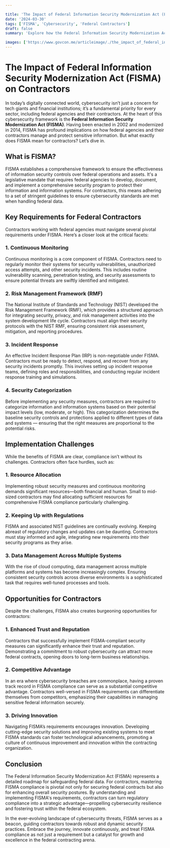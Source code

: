 ```yaml
---

title: 'The Impact of Federal Information Security Modernization Act (FISMA) on Contractors'
date: '2024-03-30'
tags: ['FISMA', 'Cybersecurity', 'Federal Contractors']
draft: false
summary: 'Explore how the Federal Information Security Modernization Act (FISMA) influences contractors working with federal agencies. From compliance to implementation, discover the key facets and burgeoning opportunities in federal cybersecurity mandates.'

images: ['https://www.govcon.me/articleimage/./the_impact_of_federal_information_security_modernization_act_fisma_on_contractors.webp']
---
```


# The Impact of Federal Information Security Modernization Act (FISMA) on Contractors

In today’s digitally connected world, cybersecurity isn’t just a concern for tech giants and financial institutions; it’s a fundamental priority for every sector, including federal agencies and their contractors. At the heart of this cybersecurity framework is the **Federal Information Security Modernization Act (FISMA)**. Having been enacted in 2002 and modernized in 2014, FISMA has profound implications on how federal agencies and their contractors manage and protect sensitive information. But what exactly does FISMA mean for contractors? Let’s dive in.

## What is FISMA?

FISMA establishes a comprehensive framework to ensure the effectiveness of information security controls over federal operations and assets. It's a legislative mandate that requires federal agencies to develop, document, and implement a comprehensive security program to protect their information and information systems. For contractors, this means adhering to a set of stringent guidelines to ensure cybersecurity standards are met when handling federal data.

## Key Requirements for Federal Contractors

Contractors working with federal agencies must navigate several pivotal requirements under FISMA. Here’s a closer look at the critical facets:

### 1. Continuous Monitoring

Continuous monitoring is a core component of FISMA. Contractors need to regularly monitor their systems for security vulnerabilities, unauthorized access attempts, and other security incidents. This includes routine vulnerability scanning, penetration testing, and security assessments to ensure potential threats are swiftly identified and mitigated.

### 2. Risk Management Framework (RMF)

The National Institute of Standards and Technology (NIST) developed the Risk Management Framework (RMF), which provides a structured approach for integrating security, privacy, and risk management activities into the system development life cycle. Contractors must align their security protocols with the NIST RMF, ensuring consistent risk assessment, mitigation, and reporting procedures.

### 3. Incident Response

An effective Incident Response Plan (IRP) is non-negotiable under FISMA. Contractors must be ready to detect, respond, and recover from any security incidents promptly. This involves setting up incident response teams, defining roles and responsibilities, and conducting regular incident response training and simulations.

### 4. Security Categorization

Before implementing any security measures, contractors are required to categorize information and information systems based on their potential impact levels (low, moderate, or high). This categorization determines the baseline security controls and protections applied to different types of data and systems — ensuring that the right measures are proportional to the potential risks.

## Implementation Challenges

While the benefits of FISMA are clear, compliance isn’t without its challenges. Contractors often face hurdles, such as:

### 1. Resource Allocation

Implementing robust security measures and continuous monitoring demands significant resources—both financial and human. Small to mid-sized contractors may find allocating sufficient resources for comprehensive FISMA compliance particularly challenging.

### 2. Keeping Up with Regulations

FISMA and associated NIST guidelines are continually evolving. Keeping abreast of regulatory changes and updates can be daunting. Contractors must stay informed and agile, integrating new requirements into their security programs as they arise.

### 3. Data Management Across Multiple Systems

With the rise of cloud computing, data management across multiple platforms and systems has become increasingly complex. Ensuring consistent security controls across diverse environments is a sophisticated task that requires well-tuned processes and tools.

## Opportunities for Contractors

Despite the challenges, FISMA also creates burgeoning opportunities for contractors:

### 1. Enhanced Trust and Reputation

Contractors that successfully implement FISMA-compliant security measures can significantly enhance their trust and reputation. Demonstrating a commitment to robust cybersecurity can attract more federal contracts, opening doors to long-term business relationships.

### 2. Competitive Advantage

In an era where cybersecurity breaches are commonplace, having a proven track record in FISMA compliance can serve as a substantial competitive advantage. Contractors well-versed in FISMA requirements can differentiate themselves from competitors, emphasizing their capabilities in managing sensitive federal information securely.

### 3. Driving Innovation

Navigating FISMA’s requirements encourages innovation. Developing cutting-edge security solutions and improving existing systems to meet FISMA standards can foster technological advancements, promoting a culture of continuous improvement and innovation within the contracting organization.

## Conclusion

The Federal Information Security Modernization Act (FISMA) represents a detailed roadmap for safeguarding federal data. For contractors, mastering FISMA compliance is pivotal not only for securing federal contracts but also for enhancing overall security postures. By understanding and implementing FISMA's requirements, contractors can turn regulatory compliance into a strategic advantage—propelling cybersecurity resilience and fostering trust within the federal ecosystem.

In the ever-evolving landscape of cybersecurity threats, FISMA serves as a beacon, guiding contractors towards robust and dynamic security practices. Embrace the journey, innovate continuously, and treat FISMA compliance as not just a requirement but a catalyst for growth and excellence in the federal contracting arena.